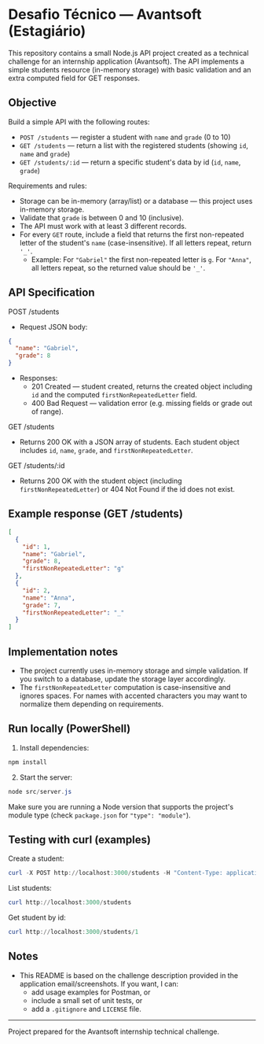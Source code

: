 # Desafio Técnico — Avantsoft (Estagiário)

This repository contains a small Node.js API project created as a technical challenge for an internship application (Avantsoft). The API implements a simple students resource (in-memory storage) with basic validation and an extra computed field for GET responses.

## Objective

Build a simple API with the following routes:

- `POST /students` — register a student with `name` and `grade` (0 to 10)
- `GET /students` — return a list with the registered students (showing `id`, `name` and `grade`)
- `GET /students/:id` — return a specific student's data by id (`id`, `name`, `grade`)

Requirements and rules:

- Storage can be in-memory (array/list) or a database — this project uses in-memory storage.
- Validate that `grade` is between 0 and 10 (inclusive).
- The API must work with at least 3 different records.
- For every `GET` route, include a field that returns the first non-repeated letter of the student's `name` (case-insensitive). If all letters repeat, return `'_'`.
  - Example: For `"Gabriel"` the first non-repeated letter is `g`. For `"Anna"`, all letters repeat, so the returned value should be `'_'`.

## API Specification

POST /students
- Request JSON body:
```json
{
  "name": "Gabriel",
  "grade": 8
}
```
- Responses:
  - 201 Created — student created, returns the created object including `id` and the computed `firstNonRepeatedLetter` field.
  - 400 Bad Request — validation error (e.g. missing fields or grade out of range).

GET /students
- Returns 200 OK with a JSON array of students. Each student object includes `id`, `name`, `grade`, and `firstNonRepeatedLetter`.

GET /students/:id
- Returns 200 OK with the student object (including `firstNonRepeatedLetter`) or 404 Not Found if the id does not exist.

## Example response (GET /students)

```json
[
  {
    "id": 1,
    "name": "Gabriel",
    "grade": 8,
    "firstNonRepeatedLetter": "g"
  },
  {
    "id": 2,
    "name": "Anna",
    "grade": 7,
    "firstNonRepeatedLetter": "_"
  }
]
```

## Implementation notes

- The project currently uses in-memory storage and simple validation. If you switch to a database, update the storage layer accordingly.
- The `firstNonRepeatedLetter` computation is case-insensitive and ignores spaces. For names with accented characters you may want to normalize them depending on requirements.

## Run locally (PowerShell)

1. Install dependencies:

```powershell
npm install
```

2. Start the server:

```powershell
node src/server.js
```

Make sure you are running a Node version that supports the project's module type (check `package.json` for `"type": "module"`).

## Testing with curl (examples)

Create a student:

```powershell
curl -X POST http://localhost:3000/students -H "Content-Type: application/json" -d '{"name":"Gabriel","grade":8}'
```

List students:

```powershell
curl http://localhost:3000/students
```

Get student by id:

```powershell
curl http://localhost:3000/students/1
```

## Notes

- This README is based on the challenge description provided in the application email/screenshots. If you want, I can:
  - add usage examples for Postman, or
  - include a small set of unit tests, or
  - add a `.gitignore` and `LICENSE` file.

---
Project prepared for the Avantsoft internship technical challenge.

